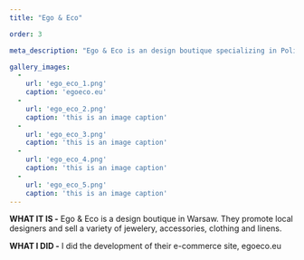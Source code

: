 ```yaml
---
title: "Ego & Eco"

order: 3

meta_description: "Ego & Eco is an design boutique specializing in Polish Design."

gallery_images:
  -
    url: 'ego_eco_1.png' 
    caption: 'egoeco.eu'
  -
    url: 'ego_eco_2.png' 
    caption: 'this is an image caption'
  -
    url: 'ego_eco_3.png' 
    caption: 'this is an image caption'
  -
    url: 'ego_eco_4.png' 
    caption: 'this is an image caption'
  -
    url: 'ego_eco_5.png' 
    caption: 'this is an image caption'
---
```


**WHAT IT IS -** Ego & Eco is a design boutique in Warsaw. They promote local designers and sell a variety of jewelery, accessories, clothing and linens. 

**WHAT I DID -** I did the development of their e-commerce site, egoeco.eu